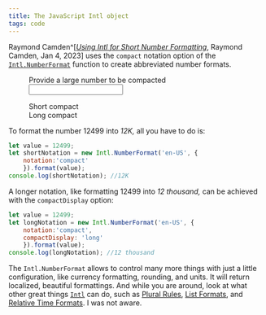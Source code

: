 ```yaml
---
title: The JavaScript Intl object
tags: code
---
```

Raymond Camden^[[<cite>Using Intl for Short Number Formatting</cite>](https://www.raymondcamden.com/2023/01/04/using-intl-for-short-number-formatting), Raymond Camden, Jan 4, 2023] uses the `compact` notation option of the [`Intl.NumberFormat`](https://developer.mozilla.org/en-US/docs/Web/JavaScript/Reference/Global_Objects/Intl/NumberFormat/) function to create abbreviated number formats. 

<figure class="no-js-hidden demo-box">
<label>Provide a large number to be compacted
<div><input type="number" id="input-number"></div>
</label>
<dl class="mt-ryt-lg">
<dt>Short compact</dt>
<dd id="short-number" class="text-5xl font-bold"></dd>
<dt>Long compact</dt>
<dd id="long-number" class="text-5xl font-bold"></dd>
</dl>
<script>
function compact(value) {
	let shortNumber = document.querySelector('#short-number');
	let shortNotation = new Intl.NumberFormat('en-US', { 
		notation:'compact'
		}).format(inputNumber.value); 
	shortNumber.innerHTML = shortNotation;
	let longNumber = document.querySelector('#long-number');	
	let longNotation = new Intl.NumberFormat('en-US', { 
		notation:'compact',
		compactDisplay: 'long'
		}).format(inputNumber.value); 	
		longNumber.innerHTML = longNotation;
}
let inputNumber = document.querySelector('#input-number');
['keyup', 'change'].forEach(name => {
	inputNumber.addEventListener(name, event => {
		compact(inputNumber.value);
	});
});
compact(inputNumber.value);
</script>
</figure>

To format the number 12499 into *12K,* all you have to do is:

```js
let value = 12499;
let shortNotation = new Intl.NumberFormat('en-US', { 
	notation:'compact'
	}).format(value); 
console.log(shortNotation); //12K
```

A longer notation, like formatting 12499 into *12 thousand,* can be achieved with the `compactDisplay` option:

```js
let value = 12499;
let longNotation = new Intl.NumberFormat('en-US', { 
	notation:'compact',
	compactDisplay: 'long'
	}).format(value); 
console.log(longNotation); //12 thousand
```

The `Intl.NumberFormat` allows to control many more things with just a little configuration, like currency formatting, rounding, and units. It will return localized, beautiful formattings. And while you are around, look at what other great things [`Intl`](https://developer.mozilla.org/en-US/docs/Web/JavaScript/Reference/Global_Objects/Intl) can do, such as [Plural Rules](https://developer.mozilla.org/en-US/docs/Web/JavaScript/Reference/Global_Objects/Intl/PluralRules), [List Formats](https://developer.mozilla.org/en-US/docs/Web/JavaScript/Reference/Global_Objects/Intl/ListFormat), and [Relative Time Formats](https://developer.mozilla.org/en-US/docs/Web/JavaScript/Reference/Global_Objects/Intl/RelativeTimeFormat). I was not aware.


